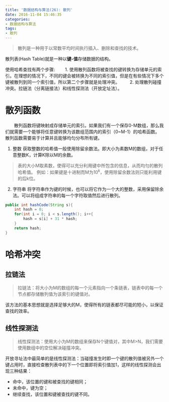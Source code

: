 ```yaml
---
title: '数据结构与算法(26): 散列'
date: 2016-11-04 15:46:35
categories:
- 数据结构与算法
tags:
- 散列
---
```


>散列是一种用于以常数平均时间执行插入、删除和查找的技术。

散列表(Hash Table)就是一种以**键-值**存储数据的结构。

使用哈希查找有两个步骤:
&emsp;&emsp;1. 使用散列函数将被查找的键转换为存储单元的索引。在理想的情况下，不同的键会被转换为不同的索引值，但是在有些情况下多个键被散列到同一个索引值，所以第二个步骤就是处理冲突。
&emsp;&emsp;2. 处理散列碰撞冲突。拉链法（分离链接法）和线性探测法（开放定址法）。

# 散列函数
&emsp;&emsp;散列函数将键映射成存储单元的索引。如果我们有一个保存0-M数组，那么我们就需要一个能够将任意键转换为该数组范围内的索引（0~M-1）的哈希函数。散列函数需要易于计算并且能够均匀分布所有键。

1. 整数
获取整数的哈希值一般使用除留余数法。即大小为素数M的数组，对于任意整数K，计算K除以M的余数。
>表的大小M取素数，使得可以充分利用键中所包含的信息，从而均匀的散列哈希值。
>例如：如果键是十进制而M为$10^k$，使用除留余数法则只能利用键的后k位。

2. 字符串
将字符串作为键的时候，也可以将它作为一个大的整数，采用保留除余法。可以将组成字符串的每一个字符取值然后进行散列。
```java
public int hashCode(String s){
	int hash = 0;
    for(int i = 0; i < s.length(); i++{
    	hash = s[i] + 31 * hash;
    }
    return hash;
}
```

# 哈希冲突
## 拉链法
>拉链法：将大小为M的数组的每一个元素指向一个条链表，链表中的每一个节点都存储散列值为该索引的键值对。

该方法的基本思想就是选择足够大的M，使得所有的链表都尽可能的短小，以保证查找的效率。

## 线性探测法
>线性探测法：使用大小为M的数组来保存N个键值对，其中M>N，我们需要使用数组中的空位解决碰撞冲突。

开放寻址法中最简单的是线性探测法：当碰撞发生时即一个键的散列值被另外一个键占用时，直接检查散列表中的下一个位置即将索引值加1，这样的线性探测会出现三种结果：
* 命中，该位置的键和被查找的键相同；
* 未命中，键为空；
* 继续查找，该位置和键被查找的键不同。